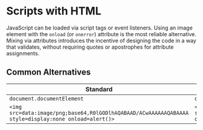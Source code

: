 # Scripts with HTML
JavaScript can be loaded via script tags or event listeners. Using an image element with the `onload` (or `onerror`) attribute is the most reliable alternative.  
Mixing via attributes introduces the incentive of designing the code in a way that validates, without requiring quotes or apostrophes for attribute assignments.  
## Common Alternatives
Standard | Substitute
------ | ----------
`document.documentElement` | `document.all[0]`
`<img src=data:image/png;base64,R0lGODlhAQABAAD/ACwAAAAAAQABAAAA style=display:none onload=alert()>` | `<img src style=display:none onerror=alert()>`
